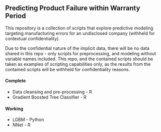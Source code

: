 ## Predicting Product Failure within Warranty Period
This repository is a collection of scripts that explore predictive modeling targeting manufacturing errors for an undisclosed company (withheld for contextual confidentiality).

Due to the confidential nature of the implicit data, there will be no data shared in this repo - only scripts for preprocessing, and modeling without variable names included. This repo, and the contained scripts should be taken as examples of scripting capabilities only, as the results from the contained scripts will be withheld for confidentiality reasons.

#### Complete
  * Data cleansing and pre-processing - R
  * Gradient Boosted Tree Classifier - R
  
#### Working
  * LGBM - Python
  * NNet - R
